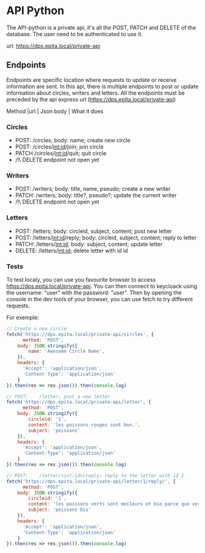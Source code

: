 # API Python

The API-python is a private api, it's all the POST, PATCH and DELETE of the database. The user need to be authenticated to use it.

url: https://dps.epita.local/private-api

## Endpoints
Endpoints are specific location where requests to update or receive information are sent.
In this api, there is multiple endpoints to post or update information about circles, writers and letters.
All the endpoints must be preceded by the api express url (https://dps.epita.local/private-api)

Method     |url                        | Json body                         | What it does

### Circles
- POST:    /circles;                   body: name;                         create new circle
- POST:    /circles/<int:id>/join;                                         join circle
- PATCH    /circles/<int:id>/quit;                                         quit circle
- /!\ DELETE endpoint not open yet

### Writers
 - POST:    /writers;                    body: title, name, pseudo;          create a new writer
 - PATCH:   /writers;                    body: title?, pseudo?;              update the current writer
 - /!\ DELETE endpoint not open yet


### Letters
 - POST:    /letters;                    body: circleid, subject, content;   post new letter
 - POST:    /letters/<int:id>/reply;     body: circleid, subject, content;   reply to letter
 - PATCH:   /letters/<int:id>;           body: subject, content;             update letter
 - DELETE:  /letters/<int:id>;                                               delete letter with id id

 ### Tests

 To test localy, you can use you favourite browser to access https://dps.epita.local/private-api.
 You can then connect to keycloack using the username: "user" with the password: "user".
 Then by opening the console in the dev tools of your browser, you can use fetch to try different requests.

 For exemple:

```js
// Create a new circle
fetch('https://dps.epita.local/private-api/circles', {
      method: 'POST',
    body: JSON.stringify({
        name: 'Awesome Circle Name',
    }),
    headers: {
      'Accept': 'application/json',
      'Content-Type': 'application/json'
    }
}).then(res => res.json()).then(console.log)

// POST:    /letter; post a new letter
fetch('https://dps.epita.local/private-api/letter', {
      method: 'POST',
    body: JSON.stringify({
        circleid: '1',
        content: 'les poissons rouges sont bon.',
        subject: 'poissons'
    }),
    headers: {
      'Accept': 'application/json',
      'Content-Type': 'application/json'
    }
}).then(res => res.json()).then(console.log)

// POST:    /letter/<int:id>/reply; reply to the letter with id 1
fetch('https://dps.epita.local/private-api/letter/1/reply/', {
      method: 'POST',
    body: JSON.stringify({
        circleid: '1',
        content: 'les poissons verts sont meileurs et bio parce que verts.',
        subject: 'poissons bis'
    }),
    headers: {
      'Accept': 'application/json',
      'Content-Type': 'application/json'
    }
}).then(res => res.json()).then(console.log)
```
